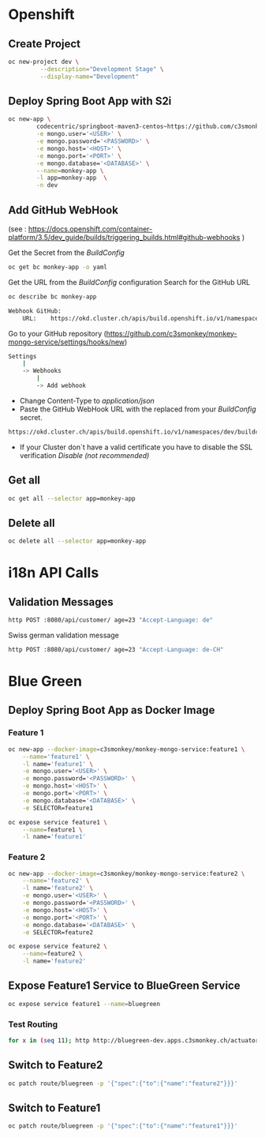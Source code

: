 # Openshift

## Create Project
```bash
oc new-project dev \
         --description="Development Stage" \
         --display-name="Development"
```
## Deploy Spring Boot App with S2i
```bash
oc new-app \
        codecentric/springboot-maven3-centos~https://github.com/c3smonkey/monkey-mongo-service.git \
        -e mongo.user='<USER>' \
        -e mongo.password='<PASSWORD>' \
        -e mongo.host='<HOST>' \
        -e mongo.port='<PORT>' \
        -e mongo.database='<DATABASE>' \
        --name=monkey-app \
        -l app=monkey-app  \
        -n dev
```

## Add GitHub WebHook
(see : https://docs.openshift.com/container-platform/3.5/dev_guide/builds/triggering_builds.html#github-webhooks
)

Get the Secret from the _BuildConfig_ 
```bash
oc get bc monkey-app -o yaml
```


Get the URL from the _BuildConfig_ configuration
Search for the GitHub URL

```bash
oc describe bc monkey-app
```
```bash
Webhook GitHub:
	URL:	https://okd.cluster.ch/apis/build.openshift.io/v1/namespaces/dev/buildconfigs/monkey-app/webhooks/<secret>/github

```

Go to your GitHub repository  (https://github.com/c3smonkey/monkey-mongo-service/settings/hooks/new)
```bash
Settings
    |
    -> Webhooks 
        |
        -> Add webhook     
```
- Change Content-Type to _application/json_
- Paste the GitHub WebHook URL with the replaced _<secret>_ from your _BuildConfig_ secret.
```bash
https://okd.cluster.ch/apis/build.openshift.io/v1/namespaces/dev/buildconfigs/monkey-app/webhooks/MYSECRETFROM_BUILD_CONFIG/github
``` 
- If your Cluster don`t have a valid certificate you have to disable the SSL verification
_Disable (not recommended)_

## Get all 
```bash
oc get all --selector app=monkey-app
```

## Delete all 
```bash
oc delete all --selector app=monkey-app
```


# i18n API Calls

## Validation Messages

```bash
http POST :8080/api/customer/ age=23 "Accept-Language: de"
```

Swiss german validation message
```bash
http POST :8080/api/customer/ age=23 "Accept-Language: de-CH"
```






# Blue Green
## Deploy Spring Boot App as Docker Image 
### Feature 1
```bash
oc new-app --docker-image=c3smonkey/monkey-mongo-service:feature1 \
    --name='feature1' \
    -l name='feature1' \
    -e mongo.user='<USER>' \
    -e mongo.password='<PASSWORD>' \
    -e mongo.host='<HOST>' \
    -e mongo.port='<PORT>' \
    -e mongo.database='<DATABASE>' \
    -e SELECTOR=feature1
```
```bash
oc expose service feature1 \
    --name=feature1 \
    -l name='feature1'
```


### Feature 2
```bash
oc new-app --docker-image=c3smonkey/monkey-mongo-service:feature2 \
    --name='feature2' \
    -l name='feature2' \
    -e mongo.user='<USER>' \
    -e mongo.password='<PASSWORD>' \
    -e mongo.host='<HOST>' \
    -e mongo.port='<PORT>' \
    -e mongo.database='<DATABASE>' \
    -e SELECTOR=feature2
```
```bash
oc expose service feature2 \
    --name=feature2 \
    -l name='feature2'
```



## Expose Feature1 Service to BlueGreen Service
```bash
oc expose service feature1 --name=bluegreen
```

### Test Routing
```bash
for x in (seq 11); http http://bluegreen-dev.apps.c3smonkey.ch/actuator/info | jq .git.branch ; end
```


## Switch to Feature2 
```bash
oc patch route/bluegreen -p '{"spec":{"to":{"name":"feature2"}}}' 
```
## Switch to Feature1
```bash
oc patch route/bluegreen -p '{"spec":{"to":{"name":"feature1"}}}'
```

